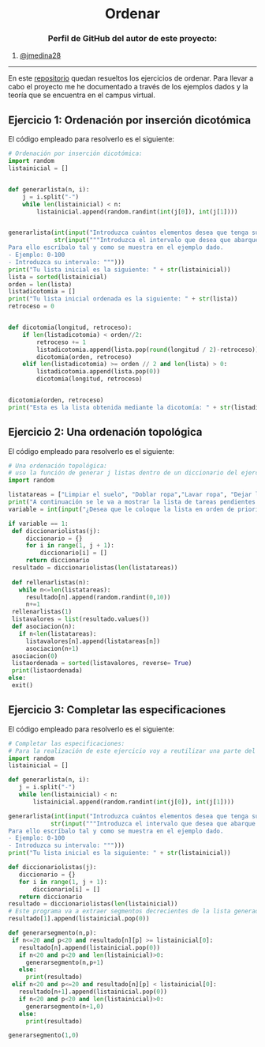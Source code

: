 <h1 align="center">Ordenar</h1>

<h3 align="center">Perfil de GitHub del autor de este proyecto:</h3>

1. [@jmedina28](https://github.com/jmedina28)

---
En este [repositorio](https://github.com/jmedina28/EjerciciosOrdenar) quedan resueltos los ejercicios de ordenar. Para llevar a cabo el proyecto me he documentado a través de los ejemplos dados y la teoría que se encuentra en el campus virtual.

## Ejercicio 1: Ordenación por inserción dicotómica

El código empleado para resolverlo es el siguiente:

```python
# Ordenación por inserción dicotómica:
import random
listainicial = []


def generarlista(n, i):
    j = i.split("-")
    while len(listainicial) < n:
        listainicial.append(random.randint(int(j[0]), int(j[1])))


generarlista(int(input("Introduzca cuántos elementos desea que tenga su lista: ")),
             str(input("""Introduzca el intervalo que desea que abarque la lista generada. 
Para ello escríbalo tal y como se muestra en el ejemplo dado.
- Ejemplo: 0-100
- Introduzca su intervalo: """)))
print("Tu lista inicial es la siguiente: " + str(listainicial))
lista = sorted(listainicial)
orden = len(lista)
listadicotomia = []
print("Tu lista inicial ordenada es la siguiente: " + str(lista))
retroceso = 0


def dicotomia(longitud, retroceso):
    if len(listadicotomia) < orden//2:
        retroceso += 1
        listadicotomia.append(lista.pop(round(longitud / 2)-retroceso))
        dicotomia(orden, retroceso)
    elif len(listadicotomia) >= orden // 2 and len(lista) > 0:
        listadicotomia.append(lista.pop(0))
        dicotomia(longitud, retroceso)


dicotomia(orden, retroceso)
print("Esta es la lista obtenida mediante la dicotomía: " + str(listadicotomia))
```

## Ejercicio 2: Una ordenación topológica

El código empleado para resolverlo es el siguiente:
 
 ```python
# Una ordenación topológica:
# uso la función de generar j listas dentro de un diccionario del ejercicio 3:
import random

listatareas = ["Limpiar el suelo", "Doblar ropa","Lavar ropa", "Dejar la comida preparada", "Dar de comer a la mascota", "Estudiar","Ir a comprar", "Sacar a la calle a la mascota"]
print("A continuación se le va a mostrar la lista de tareas pendientes: " + str(listatareas))
variable = int(input("¿Desea que le coloque la lista en orden de prioridad aleatoriamente? En caso afirmativo pulse 1, en caso contrario cualquier otro número: "))

if variable == 1:         
  def diccionariolistas(j):
      diccionario = {}
      for i in range(1, j + 1):
          diccionario[i] = []
      return diccionario
  resultado = diccionariolistas(len(listatareas))
  
  def rellenarlistas(n):
    while n<=len(listatareas):
      resultado[n].append(random.randint(0,10))
      n+=1
  rellenarlistas(1)
  listavalores = list(resultado.values())
  def asociacion(n):
    if n<len(listatareas):
      listavalores[n].append(listatareas[n])
      asociacion(n+1)
  asociacion(0)
  listaordenada = sorted(listavalores, reverse= True)
  print(listaordenada)
else:
  exit()
```
## Ejercicio 3: Completar las especificaciones

El código empleado para resolverlo es el siguiente:
 
 ```python
# Completar las especificaciones:
# Para la realización de este ejercicio voy a reutilizar una parte del código del primero.
import random
listainicial = []

def generarlista(n, i):
    j = i.split("-")
    while len(listainicial) < n:
        listainicial.append(random.randint(int(j[0]), int(j[1])))

generarlista(int(input("Introduzca cuántos elementos desea que tenga su lista: ")),
             str(input("""Introduzca el intervalo que desea que abarque la lista generada. 
Para ello escríbalo tal y como se muestra en el ejemplo dado.
- Ejemplo: 0-100
- Introduzca su intervalo: """)))
print("Tu lista inicial es la siguiente: " + str(listainicial))

def diccionariolistas(j):
    diccionario = {}
    for i in range(1, j + 1):
        diccionario[i] = []
    return diccionario
resultado = diccionariolistas(len(listainicial))
# Este programa va a extraer segmentos decrecientes de la lista generada.
resultado[1].append(listainicial.pop(0))

def generarsegmento(n,p):
  if n<=20 and p<20 and resultado[n][p] >= listainicial[0]:
    resultado[n].append(listainicial.pop(0))
    if n<20 and p<20 and len(listainicial)>0:
      generarsegmento(n,p+1)
    else:
      print(resultado)
  elif n<20 and p<=20 and resultado[n][p] < listainicial[0]:
    resultado[n+1].append(listainicial.pop(0))
    if n<20 and p<20 and len(listainicial)>0:
      generarsegmento(n+1,0)
    else:
      print(resultado)

generarsegmento(1,0)
```
